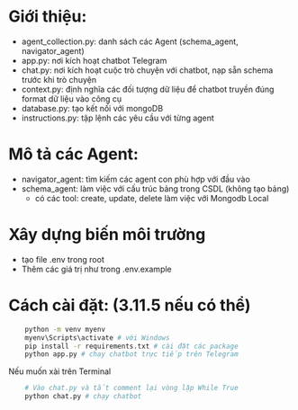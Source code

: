 # Giới thiệu:

- agent_collection.py: danh sách các Agent (schema_agent, navigator_agent)
- app.py: nơi kích hoạt chatbot Telegram
- chat.py: nơi kích hoạt cuộc trò chuyện với chatbot, nạp sẵn schema trước khi trò chuyện
- context.py: định nghĩa các đối tượng dữ liệu để chatbot truyền đúng format dữ liệu vào công cụ
- database.py: tạo kết nối với mongoDB
- instructions.py: tập lệnh các yêu cầu với từng agent

# Mô tả các Agent:

- navigator_agent: tìm kiếm các agent con phù hợp với đầu vào
- schema_agent: làm việc với cấu trúc bảng trong CSDL (không tạo bảng)
  - có các tool: create, update, delete làm việc với Mongodb Local

# Xây dựng biến môi trường

- tạo file .env trong root
- Thêm các giá trị như trong .env.example

# Cách cài đặt: (3.11.5 nếu có thể)

```bash
    python -m venv myenv
    myenv\Scripts\activate # với Windows
    pip install -r requirements.txt # cài đặt các package
    python app.py # chạy chatbot trực tiếp trên Telegram
```

Nếu muốn xài trên Terminal

```bash
    # Vào chat.py và tắt comment lại vòng lặp While True
    python chat.py # chạy chatbot
```
